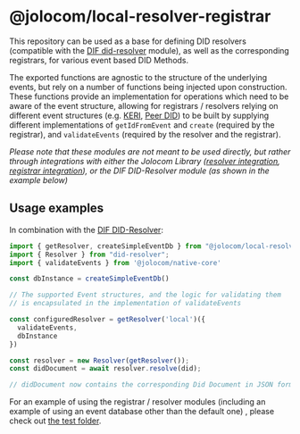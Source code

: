 # @jolocom/local-resolver-registrar
This repository can be used as a base for defining DID resolvers (compatible with the [DIF did-resolver](https://github.com/decentralized-identity/did-resolver) module), as well as the corresponding registrars, for various event based DID Methods.

The exported functions are agnostic to the structure of the underlying events, but rely on a number of functions being injected upon construction. These functions provide an implementation for operations which need to be aware of the event structure, allowing for registrars / resolvers relying on different event structures (e.g. [KERI](https://github.com/SmithSamuelM/Papers/blob/2a39bd7b99f39556bd9e204142a1f36c49372bd7/whitepapers/KERI_WP_2.x.web.pdf), [Peer DID](https://identity.foundation/peer-did-method-spec/index.html)) to be built by supplying different implementations of `getIdFromEvent` and `create` (required by the registrar), and `validateEvents` (required by the resolver and the registrar).

*Please note that these modules are not meant to be used directly, but rather through integrations with either the Jolocom Library ([resolver integration](https://github.com/jolocom/jolocom-lib/blob/next/ts/didMethods/local/resolver.ts#L22), [registrar integration](https://github.com/jolocom/jolocom-lib/blob/next/ts/didMethods/local/registrar.ts#L21)), or the DIF DID-Resolver module (as shown in the example below)*

## Usage examples
In combination with the [DIF DID-Resolver](https://github.com/decentralized-identity/did-resolver):

```typescript
import { getResolver, createSimpleEventDb } from "@jolocom/local-resolver-registrar";
import { Resolver } from "did-resolver";
import { validateEvents } from '@jolocom/native-core'

const dbInstance = createSimpleEventDb()

// The supported Event structures, and the logic for validating them
// is encapsulated in the implementation of validateEvents

const configuredResolver = getResolver('local')({
  validateEvents,
  dbInstance
})

const resolver = new Resolver(getResolver());
const didDocument = await resolver.resolve(did);

// didDocument now contains the corresponding Did Document in JSON form.
```

For an example of using the registrar / resolver modules (including an example of using an event database other than the default one) , please check out [the test folder](./tests).

